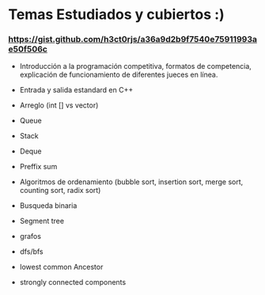# Temas Estudiados y cubiertos :) 
### https://gist.github.com/h3ct0rjs/a36a9d2b9f7540e75911993ae50f506c
- Introducción a la programación competitiva, formatos de competencia, explicación de funcionamiento de diferentes jueces en línea.

- Entrada y salida estandard en C++

- Arreglo (int [] vs vector<int>)

- Queue

- Stack

- Deque

- Preffix sum

- Algoritmos de ordenamiento (bubble sort, insertion sort, merge sort, counting sort, radix sort)

- Busqueda binaria

- Segment tree

- grafos

- dfs/bfs

- lowest common Ancestor

- strongly connected components